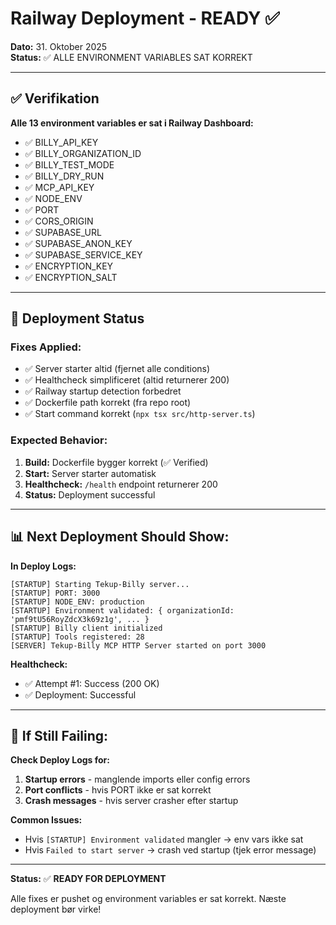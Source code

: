 # Railway Deployment - READY ✅

**Dato:** 31. Oktober 2025  
**Status:** ✅ ALLE ENVIRONMENT VARIABLES SAT KORREKT

---

## ✅ Verifikation

**Alle 13 environment variables er sat i Railway Dashboard:**
- ✅ BILLY_API_KEY
- ✅ BILLY_ORGANIZATION_ID  
- ✅ BILLY_TEST_MODE
- ✅ BILLY_DRY_RUN
- ✅ MCP_API_KEY
- ✅ NODE_ENV
- ✅ PORT
- ✅ CORS_ORIGIN
- ✅ SUPABASE_URL
- ✅ SUPABASE_ANON_KEY
- ✅ SUPABASE_SERVICE_KEY
- ✅ ENCRYPTION_KEY
- ✅ ENCRYPTION_SALT

---

## 🚀 Deployment Status

### Fixes Applied:
- ✅ Server starter altid (fjernet alle conditions)
- ✅ Healthcheck simplificeret (altid returnerer 200)
- ✅ Railway startup detection forbedret
- ✅ Dockerfile path korrekt (fra repo root)
- ✅ Start command korrekt (`npx tsx src/http-server.ts`)

### Expected Behavior:
1. **Build:** Dockerfile bygger korrekt (✅ Verified)
2. **Start:** Server starter automatisk
3. **Healthcheck:** `/health` endpoint returnerer 200
4. **Status:** Deployment successful

---

## 📊 Next Deployment Should Show:

**In Deploy Logs:**
```
[STARTUP] Starting Tekup-Billy server...
[STARTUP] PORT: 3000
[STARTUP] NODE_ENV: production
[STARTUP] Environment validated: { organizationId: 'pmf9tU56RoyZdcX3k69z1g', ... }
[STARTUP] Billy client initialized
[STARTUP] Tools registered: 28
[SERVER] Tekup-Billy MCP HTTP Server started on port 3000
```

**Healthcheck:**
- ✅ Attempt #1: Success (200 OK)
- ✅ Deployment: Successful

---

## 🎯 If Still Failing:

**Check Deploy Logs for:**
1. **Startup errors** - manglende imports eller config errors
2. **Port conflicts** - hvis PORT ikke er sat korrekt
3. **Crash messages** - hvis server crasher efter startup

**Common Issues:**
- Hvis `[STARTUP] Environment validated` mangler → env vars ikke sat
- Hvis `Failed to start server` → crash ved startup (tjek error message)

---

**Status:** ✅ **READY FOR DEPLOYMENT**

Alle fixes er pushet og environment variables er sat korrekt.
Næste deployment bør virke!

